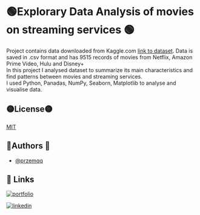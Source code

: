 # 🟢Explorary Data Analysis of movies  on streaming services 🟢
Project contains data downloaded from Kaggle.com [link to dataset](https://www.kaggle.com/code/anhvangiang/streaming-services-movies-gender-rating-analysis/data).
Data is saved in .csv format and has 9515 records of movies  from Netflix, Amazon Prime Video, Hulu and Disney+ </br> 
In this project I analysed dataset to summarize its main characteristics and find patterns between movies and streaming services.
<br>
I used Python, Panadas, NumPy, Seaborn, Matplotlib to analyse and visualise data.




## 🟡License🟡

[MIT](https://choosealicense.com/licenses/mit/)


## 🔵Authors 🔵

- [@przemqq](https://www.github.com/przemqq)


## 🔗 Links
[![portfolio](https://img.shields.io/badge/my_portfolio-000?style=for-the-badge&logo=ko-fi&logoColor=white)](https://przemqq.github.io/portfolio/)

[![linkedin](https://img.shields.io/badge/linkedin-0A66C2?style=for-the-badge&logo=linkedin&logoColor=white)](https://www.linkedin.com/in/przemyslaw-sipa/)
